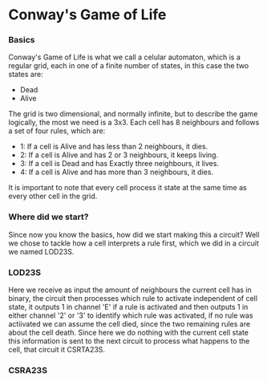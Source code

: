 # Conway's Game of Life

### Basics
Conway's Game of Life is what we call a celular automaton, which is a regular grid, each in one of a finite number of states, in this case the two states are:
- Dead
- Alive

The grid is two dimensional, and normally infinite, but to describe the game logically, the most we need is a 3x3.
Each cell has 8 neighbours and follows a set of four rules, which are:

- 1: If a cell is Alive and has less than 2 neighbours, it dies.
- 2: If a cell is Alive and has 2 or 3 neighbours, it keeps living.
- 3: If a cell is Dead and has Exactly three neighbours, it lives.
- 4: If a cell is Alive and has more than 3 neighbours, it dies.

It is important to note that every cell process it state at the same time as every other cell in the grid.


### Where did we start?

Since now you know the basics, how did we start making this a circuit?
Well we chose to tackle how a cell interprets a rule first, which we did in a circuit we named LOD23S.

### LOD23S

[](https://github.com/MintzyG/MyMonoRepo/blob/master/Univeristy/DigitalLogic/imgs/LOD23S.png)

Here we receive as input the amount of neighbours the current cell has in binary, the circuit then processes
which rule to activate independent of cell state, it outputs 1 in channel 'E' if a rule is activated and then
outputs 1 in either channel '2' or '3' to identify which rule was activated, if no rule was actiivated we can assume
the cell died, since the two remaining rules are about the cell death. Since here we do nothing with the current cell state
this information is sent to the next circuit to process what happens to the cell, that circuit it CSRTA23S.

### CSRA23S

